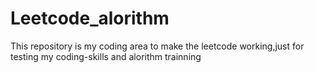 # Leetcode_alorithm
This repository is my coding area to make the leetcode working,just for testing my coding-skills and alorithm trainning
